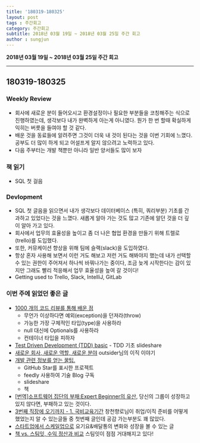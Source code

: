 ```yaml
---
title: '180319-180325'  
layout: post  
tags : 주간회고
category: 주간회고
subtitle: 2018년 03월 19일 ~ 2018년 03월 25일 주간 회고
author : sungjun
---
```


**2018년 03월 19일 ~ 2018년 03월 25일 주간 회고** 

---

## 180319-180325

### Weekly Review
  - 회사에 새로운 분이 들어오시고 환경설정이나 필요한 부분들을 코칭해주는 식으로 진행하였는데, 생각보다 내가 완벽하게 아는게 아니였다. 뭔가 한 번 할때 확실하게 익히는 버릇을 들여야 할 것 같다.
  - 배운 것을 동료들에 알려주면 그것이 더욱 내 것이 된다는 것을 이번 기회에 느꼈다. 공부도 더 많이 하게 되고 어설프게 알지 않으려고 노력하고 있다.
  - 다음 주부터는 개발 책뿐만 아니라 일반 양서들도 많이 보자

### 책 읽기
  - SQL 첫 걸음

### Devlopment
  - SQL 첫 글음을 읽으면서 내가 생각보다 데이터베이스 (특히, 쿼리부분) 기초를 간과하고 있었다는 것을 느꼈다. 새롭게 알아 가는 것도 많고 기존에 알던 것을 더 깊이 알아 가고 있다.
  - 회사에서 업무의 효율성을 높이고 좀 더 나은 협업 환경을 만들기 위해 트렐로(trello)를 도입했다.
  - 또한, 커뮤케이션 향상을 위해 팀에 슬랙(slack)을 도입하였다.
  - 항상 혼자 사용해 보면서 이런 거도 해보고 저런 거도 해봐야지 했는데 내가 선택할 수 있는 권한이 주어져서 하나씩 바꿔나가는 중이다, 조금 늦게 시작한다는 감이 있지만 그래도 빨리 적응해서 업무 효율성을 높여 갈 것이다!
  - Getting used to Trello, Slack, IntelliJ, GitLab


### 이번 주에 읽었던 좋은 글
  - [1000 개의 코드 리뷰를 통해 배운 점](https://www.vobour.com/1000-%EA%B0%9C%EC%9D%98-%EC%BD%94%EB%93%9C-%EB%A6%AC%EB%B7%B0%EB%A5%BC-%ED%86%B5%ED%95%B4-%EB%B0%B0%EC%9A%B4-%EC%A0%90-what-i-learned-f)
    - 무언가 이상하다면 예외(exception)을 던져라(throw)
    - 가능한 가장 구체적인 타입(type)을 사용하라
    - null 대신에 Optionals를 사용하라
    - 컨테이너 타입을 피하자
  - [Test Driven Development (TDD) basic](https://www.slideshare.net/CurtPark1/test-driven-development-tdd-basic/) - TDD 기초 slideshare
  - [새로운 회사, 새로운 역할, 새로운 분야](https://blog.outsider.ne.kr/1361) outsider님의 이직 이야기
  - [개발 관련 정보를 얻는 꿀팁.](https://nesoy.github.io/articles/2018-03/How-get-devinfo#)
    - GitHub Star를 표시한 프로젝트
    - feedly 사용하여 기술 Blog 구독
    - slideshare
    - 책
  - [[번역]소프트웨어 집단의 부패:Expert Beginner의 유산](https://medium.com/@jwyeom63/%EC%86%8C%ED%94%84%ED%8A%B8%EC%9B%A8%EC%96%B4-%EC%A7%91%EB%8B%A8%EC%9D%98-%EB%B6%80%ED%8C%A8-expert-beginner%EC%9D%98-%EC%9C%A0%EC%82%B0-9d226b6ebde2), 당신의 그룹이 성장하고 있지 않다면, 부패하고 있는 것이다.
  - [3번째 직장에 오기까지 - 1. 국비교육기간](http://jojoldu.tistory.com/277) 창천향로님이 취업/이직 준비를 어떻게 했었는지 알 수 있는글들 중 첫번째 글인데 공감 가는부분도 꽤 많았다.
  - [스타트업에서 스케일업으로](https://rgpkorea.github.io/posts/rgpkorea-startup-to-scaleup/) 요기요&배달통의 변화와 성장을 볼 수 있는 글
  - [책 vs. 스팀잇, 수익 정산과 비교](https://steemit.com/kr-pen/@jongsiksong/vs) 스팀잇이 점점 거대해지고 있다!
